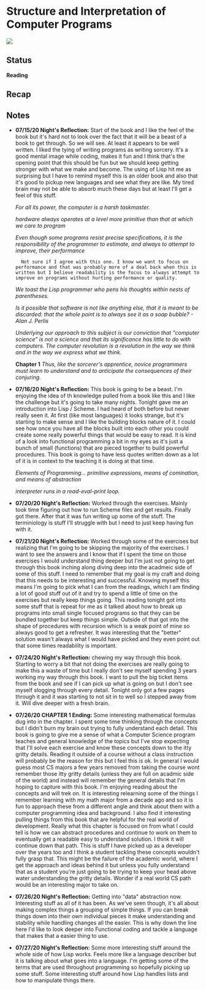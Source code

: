 # Structure and Interpretation of Computer Programs
![](https://images-na.ssl-images-amazon.com/images/I/41RJ4IO1HRL._SX343_BO1,204,203,200_.jpg)

## Status
**Reading**

## Recap


## Notes
- **07/15/20 Night's Reflection:** Start of the book and I like the feel of the book but it's hard not to look over the fact that it will be a beast of a book to get through. So we will see. At least it appears to be well written. I liked the tying of writing programs as writing sorcery. It's a good mental image while coding, makes it fun and I think that's the opening point that this should be fun but we should keep getting stronger with what we make and become. The using of Lisp hit me as surprising but I have to remind myself this is an older book and also that it's good to pickup new languages and see what they are like. My tired brain may not be able to absorb much these days but at least I'll get a feel of this stuff.

    *For all its power, the computer is a harsh taskmaster.*

    *hardware always operates at a level more primitive than that at which we care to program*

    *Even though some programs resist precise specifications, it is the responsibility of the programmer to estimate, and always to attempt to improve, their performance*

        Not sure if I agree with this one. I know we want to focus on performance and that was probably more of a deal back when this is written but I believe readability is the focus to always attempt to improve on programs without hurting performance or quality.

    *We toast the Lisp programmer who pens his thoughts within nests of parentheses.*

    *Is it possible that software is not like anything else, that it is meant to be discarded: that the whole point is to always see it as a soap bubble? - Alan J. Perlis*

    *Underlying our approach to this subject is our conviction that "computer science" is not a science and that its significance has little to do with computers. The computer revolution is a revolution in the way we think and in the way we express what we think.*

    **Chapter 1**
    *Thus, like the sorcerer's apprentice, novice programmers must learn to understand and to anticipate the consequences of their conjuring.*


- **07/16/20 Night's Reflection:** This book is going to be a beast. I'm enjoying the idea of th knowledge pulled from a book like this and I like the challenge but it's going to take many nights. Tonight gave me an introduction into Lisp / Scheme. I had heard of both before but never really seen it. At first (like most languages) it looks strange, but it's starting to make sense and I like the building blocks nature of it. I could see how once you have all the blocks built into each other you could create some really powerful things that would be easy to read. It is kind of a look into functional programming a bit in my eyes as it's just a bunch of small (functions) that are pieced together to build powerful procedures. This book is going to have less quotes written down as a lot of it is in context to the teaching it is doing at that time.

    *Elements of Programming... primitive expressions, means of comination, and means of abstraction*

    *interpreter runs in a read-eval-print loop.*


- **07/20/20 Night's Reflection:** Worked through the exercises. Mainly took time figuring out how to run Scheme files and get results. Finally got there. After that it was fun writing up some of the stuff. The terminiology is stuff I'll struggle with but I need to just keep having fun with it.


- **07/21/20 Night's Reflection:** Worked through some of the exercises but realizing that I'm going to be skipping the majority of the exercises. I want to see the answers and I know that if I spent the time on those exercises I would understand thing deeper but I'm just not going to get through this book inching along diving deep into the acadmeic side of some of this stuff. I need to remember that my goal is my craft and doing that this needs to be interesting and successful. Knowing myself this means I'm going to pick what I can from the readings, which I am finding a lot of good stuff out of it and try to spend a little of time on the exercises but really keep things going. This reading tonight got into some stuff that is repeat for me as it talked about how to break up programs into small single focused programs so that they can be bundled together but keep things simple. Outside of that got into the shape of procedures with recursion which is a weak point of mine so always good to get a refresher. It was interesting that the "better" solution wasn't always what I would have picked and they even point out that some times readability is important.

- **07/24/20 Night's Reflection:** chewing my way through this book. Starting to worry a bit that not doing the exercises are really going to make this a waste of time but I really don't see myself spending 3 years working my way through this book. I want to pull the big ticket items from the book and see if I can pick up what is going on but I don't see myself slogging through every detail. Tonight only got a few pages through it and it was starting to not sit in to well so I stepped away from it. Will dive deeper with a fresh brain.

- **07/26/20 CHAPTER 1 Ending:** Some interesting mathematical formulas dug into in the chapter. I spent some time thinking through the concepts but I didn't burn my brain out trying to fully understand each detail. This book is going to give me a sense of what a Computer Science program teaches and general knowledge of the topics but I've stop expecting that I'll solve each exercise and know these concepts down to the itty gritty details. Reading it outside of a course without a class instruction will probably be the reason for this but I feel this is ok. In general I would guess most CS majors a few years removed from taking the course wont remember those itty gritty details (unless they are full on acadmic side of the world) and instead will remember the general details that I'm hoping to capture with this book. I'm enjoying reading about the concepts and will trek on. It is interesting relearning some of the things I remember learning with my math major from a decade ago and so it is fun to approach these from a different angle and think about them with a computer programming idea and background. I also find it interesting pulling things from this book that are helpful for the real world of development. Really what this chapter is focused on from what I could tell is how we can abstract procedures and continue to work on them to eventually get a readable easy to understand solution. I think it will continue down that path. This is stuff I have picked up as a developer over the years too and I think a student tackling these concepts wouldn't fully grasp that. This might be the failure of the academic world, where I get the approach and ideas behind it but unless you fully understand that as a student you're just going to be trying to keep your head above water understanding the gritty details. Wonder if a real world CS path would be an interesting major to take on.

- **07/26/20 Night's Reflection:** Getting into "data" abstraction now. Interesting stuff as all of it has been. As we've seen though, it's all about making complex things a grouping of simple things. If you can break things down into their own individual pieces it make understanding and stability while handling changes all the easier. This is why down the line here I'd like to look deeper into Functional coding and tackle a language that makes that a easier thing to use.

- **07/27/20 Night's Reflection:** Some more interesting stuff around the whole side of how Lisp works. Feels more like a language describer but it is talking about what goes into a language. I'm getting some of the terms that are used throughout programming so hopefully picking up some stuff. Some interesting stuff around how Lisp handles lists and how to manipulate things there.
